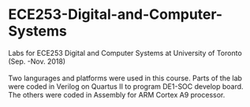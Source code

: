 # ECE253-Digital-and-Computer-Systems
Labs for ECE253 Digital and Computer Systems at University of Toronto (Sep. -Nov. 2018) <br><br>
Two langurages and platforms were used in this course. Parts of the lab were coded in Verilog on  Quartus II to program DE1-SOC develop board. The others were coded in Assembly for ARM Cortex A9 processor. 
